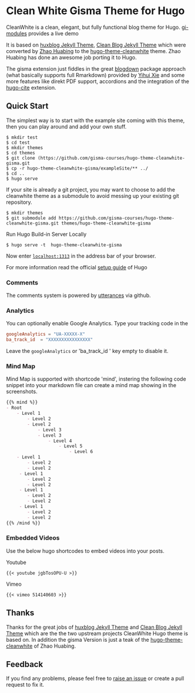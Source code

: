 # Clean White Gisma Theme for Hugo

CleanWhite is a clean, elegant, but fully functional blog theme for Hugo. [gi-modules](https://gisma-courses.github.io/gi-modules) provides a live demo

It is based on [huxblog Jekyll Theme](https://github.com/Huxpro/huxpro.github.io), [Clean Blog Jekyll Theme](https://github.com/BlackrockDigital/startbootstrap-clean-blog-jekyll) which were converted by [Zhao Huabing](https://github.com/zhaohuabing) to the [hugo-theme-cleanwhite](https://github.com/zhaohuabing/hugo-theme-cleanwhite) theme. Zhao Huabing has done an awesome job porting it to Hugo. 

The gisma extension just fiddles in the great [blogdown](https://github.com/rstudio/blogdown) package approach (what basically supports full Rmarkdown) provided by [Yihui Xie](https://github.com/yihui) and some more features like direkt PDF support, accordions and the integration of the [hugo-cite](https://github.com/loup-brun/hugo-cite) extension. 

## Quick Start

The simplest way is to start with the example site coming with this theme, then you can play around and add your own stuff.

```
$ mkdir test
$ cd test
$ mkdir themes
$ cd themes
$ git clone (https://github.com/gisma-courses/hugo-theme-cleanwhite-gisma.git
$ cp -r hugo-theme-cleanwhite-gisma/exampleSite/** ../
$ cd ..
$ hugo serve
```

If your site is already a git project, you may want to choose to add the cleanwhite theme as a submodule to avoid messing up your existing git repository.

```
$ mkdir themes
$ git submodule add https://github.com/gisma-courses/hugo-theme-cleanwhite-gisma.git themes/hugo-theme-cleanwhite-gisma
```
Run  Hugo Build-in Server Locally

```
$ hugo serve -t  hugo-theme-cleanwhite-gisma
```
Now enter [`localhost:1313`](http://localhost:1313) in the address bar of your browser.

For more information read the official [setup guide](https://gohugo.io/overview/installing/) of Hugo

### Comments
The comments system is powered by [utterances](https://utteranc.es/) via github. 

### Analytics

You can optionally enable Google Analytics. Type your tracking code in the

```toml
googleAnalytics = "UA-XXXXX-X"
ba_track_id  = "XXXXXXXXXXXXXXXX"
```
Leave the `googleAnalytics`  or 'ba_track_id ' key empty to disable it.

### Mind Map

Mind Map is supported with shortcode 'mind', instering the following code snippet into  your markdown file can create a mind map showing in the screenshots.

```markdown
{{% mind %}}
- Root
    - Level 1
        - Level 2
        - Level 2
            - Level 3
            - Level 3
                - Level 4
                    - Level 5
                        - Level 6
    - Level 1
        - Level 2
        - Level 2
     - Level 1
        - Level 2
        - Level 2
     - Level 1
        - Level 2
        - Level 2
     - Level 1
        - Level 2
        - Level 2
{{% /mind %}}
```

### Embedded Videos

Use the below hugo shortcodes to embed videos into your posts.

Youtube
```
{{< youtube jgbTosOPU-U >}}
```

Vimeo
```
{{< vimeo 514140603 >}}
```

## Thanks
Thanks for the great jobs of [huxblog Jekyll Theme](https://github.com/Huxpro/huxpro.github.io) and [Clean Blog Jekyll Theme](https://github.com/BlackrockDigital/startbootstrap-clean-blog-jekyll) which are the the two upstream projects CleanWhite Hugo theme is based on. In addition the gisma Version is just a teak of the [hugo-theme-cleanwhite](https://github.com/zhaohuabing) of Zhao Huabing.

## Feedback
If you find any problems, please feel free to [raise an issue](https://gisma-courses.github.io/hugo-theme-cleanwhite-gisma/issues/new) or create a pull request to fix it.


